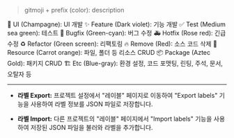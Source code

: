 > gitmoji + prefix (color): description

🎨 UI (Champagne): UI 개발
✨ Feature (Dark violet): 기능 개발
✅ Test (Medium sea green): 테스트
🐛 Bugfix (Green-cyan): 버그 수정
🚑️ Hotfix (Rose red): 긴급 수정
♻️ Refactor (Green screen): 리팩토링
🔥 Remove (Red): 소스 코드 삭제
🚚 Resource (Carrot orange): 파일, 폴더 등 리소스 CRUD
📦️ Package (Aztec Gold): 패키지 CRUD
🏗️ Etc (Blue-gray): 환경 설정, 코드 포맷팅, 린팅, 주석, 문서, 오탈자 등

***

- **라벨 Export:**
    프로젝트 설정에서 "레이블" 페이지로 이동하여 "Export labels" 기능을 사용하여 라벨 정보를 JSON 파일로 저장합니다.
    
- **라벨 Import:**
    다른 프로젝트의 "레이블" 페이지에서 "Import labels" 기능을 사용하여 저장된 JSON 파일을 불러와 라벨을 추가합니다.
